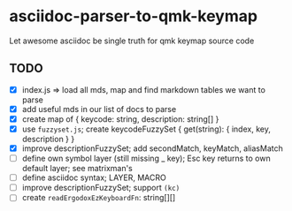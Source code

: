 # asciidoc-parser-to-qmk-keymap
Let awesome asciidoc be single truth for qmk keymap source code

## TODO
- [x] index.js => load all mds, map and find markdown tables we want to parse
- [x] add useful mds in our list of docs to parse
- [x] create map of { keycode: string, description: string[] }
- [x] use `fuzzyset.js`; create keycodeFuzzySet { get(string): { index, key, description } }
- [x] improve descriptionFuzzySet; add secondMatch, keyMatch, aliasMatch
- [ ] define own symbol layer (still missing _ key); Esc key returns to own default layer; see matrixman's
- [ ] define asciidoc syntax; LAYER, MACRO
- [ ] improve descriptionFuzzySet; support `(kc)`
- [ ] create `readErgodoxEzKeyboardFn`: string[][]
